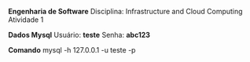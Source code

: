 **Engenharia de Software**
Disciplina: Infrastructure and Cloud Computing
Atividade 1

**Dados Mysql**
Usuário: **teste**
Senha: **abc123**

**Comando**
mysql -h 127.0.0.1 -u teste -p


